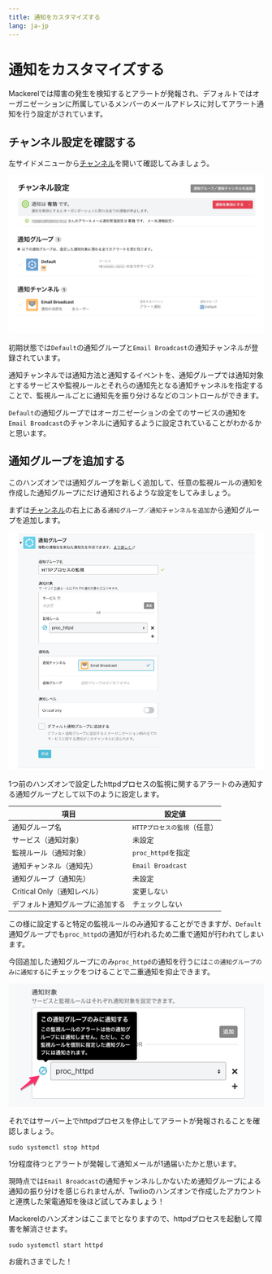 ```yaml
---
title: 通知をカスタマイズする
lang: ja-jp
---
```


# 通知をカスタマイズする

Mackerelでは障害の発生を検知するとアラートが発報され、デフォルトではオーガニゼーションに所属しているメンバーのメールアドレスに対してアラート通知を行う設定がされています。

## チャンネル設定を確認する

左サイドメニューから[チャンネル](https://mackerel.io/my/channels)を開いて確認してみましょう。

![](./channels.png)

初期状態では`Default`の通知グループと`Email Broadcast`の通知チャンネルが登録されています。

通知チャンネルでは通知方法と通知するイベントを、通知グループでは通知対象とするサービスや監視ルールとそれらの通知先となる通知チャンネルを指定することで、監視ルールごとに通知先を振り分けるなどのコントロールができます。

`Default`の通知グループではオーガニゼーションの全てのサービスの通知を`Email Broadcast`のチャンネルに通知するように設定されていることがわかるかと思います。

## 通知グループを追加する

このハンズオンでは通知グループを新しく追加して、任意の監視ルールの通知を作成した通知グループにだけ通知されるような設定をしてみましょう。

まずは[チャンネル](https://mackerel.io/my/channels)の右上にある`通知グループ／通知チャンネルを追加`から通知グループを追加します。

![](./notification_group.png)

1つ前のハンズオンで設定したhttpdプロセスの監視に関するアラートのみ通知する通知グループとして以下のように設定します。

| 項目 | 設定値 |
| --- | ---- |
| 通知グループ名 | `HTTPプロセスの監視`（任意） |
| サービス（通知対象） | 未設定 |
| 監視ルール（通知対象） | `proc_httpd`を指定 |
| 通知チャンネル（通知先） | `Email Broadcast` |
| 通知グループ（通知先） | 未設定 |
| Critical Only（通知レベル） | 変更しない |
| デフォルト通知グループに追加する | チェックしない |

この様に設定すると特定の監視ルールのみ通知することができますが、`Default`通知グループでも`proc_httpd`の通知が行われるため二重で通知が行われてしまいます。

今回追加した通知グループにのみ`proc_httpd`の通知を行うには`この通知グループのみに通知する`にチェックをつけることで二重通知を抑止できます。

![](./notification_target.png)

それではサーバー上でhttpdプロセスを停止してアラートが発報されることを確認しましょう。

```shell
sudo systemctl stop httpd
```

1分程度待つとアラートが発報して通知メールが1通届いたかと思います。

現時点では`Email Broadcast`の通知チャンネルしかないため通知グループによる通知の振り分けを感じられませんが、Twilioのハンズオンで作成したアカウントと連携した架電通知を後ほど試してみましょう！

Mackerelのハンズオンはここまでとなりますので、httpdプロセスを起動して障害を解消させます。

```shell
sudo systemctl start httpd
```

お疲れさまでした！